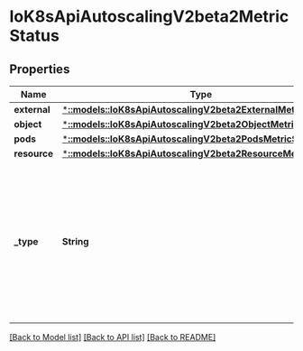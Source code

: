 # IoK8sApiAutoscalingV2beta2MetricStatus

## Properties
Name | Type | Description | Notes
------------ | ------------- | ------------- | -------------
**external** | [***::models::IoK8sApiAutoscalingV2beta2ExternalMetricStatus**](io.k8s.api.autoscaling.v2beta2.ExternalMetricStatus.md) |  | [optional] 
**object** | [***::models::IoK8sApiAutoscalingV2beta2ObjectMetricStatus**](io.k8s.api.autoscaling.v2beta2.ObjectMetricStatus.md) |  | [optional] 
**pods** | [***::models::IoK8sApiAutoscalingV2beta2PodsMetricStatus**](io.k8s.api.autoscaling.v2beta2.PodsMetricStatus.md) |  | [optional] 
**resource** | [***::models::IoK8sApiAutoscalingV2beta2ResourceMetricStatus**](io.k8s.api.autoscaling.v2beta2.ResourceMetricStatus.md) |  | [optional] 
**_type** | **String** | type is the type of metric source.  It will be one of \"Object\", \"Pods\" or \"Resource\", each corresponds to a matching field in the object. | 

[[Back to Model list]](../README.md#documentation-for-models) [[Back to API list]](../README.md#documentation-for-api-endpoints) [[Back to README]](../README.md)


